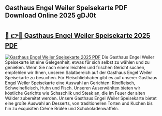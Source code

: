 ## Gasthaus Engel Weiler Speisekarte PDF Download Online 2025 gDJ0t

# <h2><a href="http://gc69lsy.nevu.top/?p=Gasthaus+Engel+Weiler+Speisekarte">🔗 👉🔴 Gasthaus Engel Weiler Speisekarte 2025 PDF</a></h2>

[![Gasthaus Engel Weiler Speisekarte 2025 PDF](https://i.imgur.com/dBaPXMq.png)](http://gc69lsy.nevu.top/?p=Gasthaus+Engel+Weiler+Speisekarte)
Die Gasthaus Engel Weiler Speisekarte ist eine Gelegenheit, etwas für sich selbst zu wählen und zu genießen. Wenn Sie nach einem leichten und frischen Gericht suchen, empfehlen wir Ihnen, unseren Salatbereich auf der Gasthaus Engel Weiler Speisekarte zu besuchen. Für Fleischliebhaber gibt es auf unserer Gasthaus Engel Weiler Speisekarte eine Auswahl an Gerichten: Rindfleisch, Schweinefleisch, Huhn und Fisch. Unseren Auserwählten bieten wir köstliche Gerichte wie Schaschlik und Steak an, die im Feuer der alten Wälder zubereitet werden. Unsere Gasthaus Engel Weiler Speisekarte bietet eine große Auswahl an Desserts, von traditionellen Torten und Kuchen bis hin zu exquisiten Crème Brûlée und Schokoladenwaffeln.
